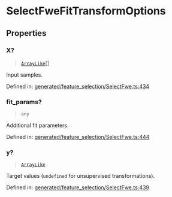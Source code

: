 # SelectFweFitTransformOptions

## Properties

### X?

> [`ArrayLike`](../types/ArrayLike.md)[]

Input samples.

Defined in:  [generated/feature\_selection/SelectFwe.ts:434](https://github.com/transitive-bullshit/scikit-learn-ts/blob/92ab806/packages/sklearn/src/generated/feature_selection/SelectFwe.ts#L434)

### fit\_params?

> `any`

Additional fit parameters.

Defined in:  [generated/feature\_selection/SelectFwe.ts:444](https://github.com/transitive-bullshit/scikit-learn-ts/blob/92ab806/packages/sklearn/src/generated/feature_selection/SelectFwe.ts#L444)

### y?

> [`ArrayLike`](../types/ArrayLike.md)

Target values (`undefined` for unsupervised transformations).

Defined in:  [generated/feature\_selection/SelectFwe.ts:439](https://github.com/transitive-bullshit/scikit-learn-ts/blob/92ab806/packages/sklearn/src/generated/feature_selection/SelectFwe.ts#L439)
